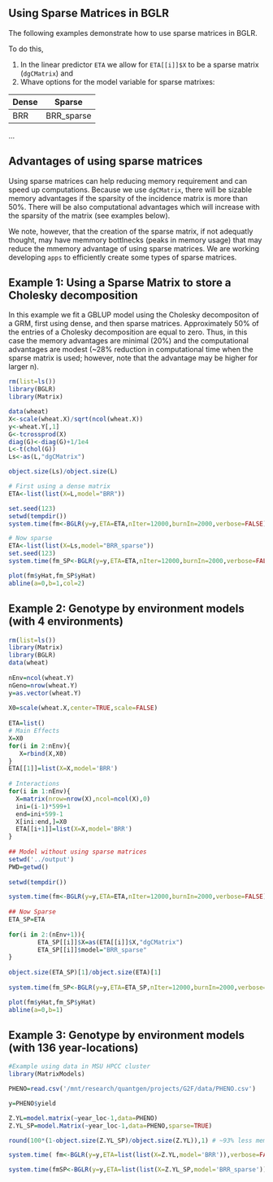 ## Using Sparse Matrices in BGLR

The following examples demonstrate how to use sparse matrices in BGLR. 

To do this, 
 1) In the linear predictor `ETA` we allow for `ETA[[i]]$X` to be a sparse matrix (`dgCMatrix`) and
 2) Whave options for the model variable for sparse matrixes:



| Dense    | Sparse |
| -------- | ------- |
| BRR  | BRR_sparse  |
...

## Advantages of using sparse matrices

Using sparse matrices can help reducing memory requirement and can speed up computations. Because we use `dgCMatrix`, 
there will be sizable memory advantages if the sparsity of the incidence matrix is more than 50%. There will be 
also computational advantages which will increase with the sparsity of the matrix (see examples below).

We note, however, that the creation of the sparse matrix, if not adequatly thought, 
may have memmory bottlnecks (peaks in memory usage) that may reduce the mmemory 
advantage of using sparse matrices. We are working developing `apps` to 
efficiently create some types of sparse matrices.

## Example 1: Using a Sparse Matrix to store a Cholesky decomposition

In this example we fit a GBLUP model using the Cholesky decompositon of a GRM, 
first using dense, and then sparse matrices. Approximately 50% of the entries 
of a Cholesky decomposition are equal to zero. Thus, in this case the memory advantages 
are minimal (20%) and the computational advantages are modest 
(~28% reduction in computational time when the sparse matrix is used; 
however, note that the advantage may be higher for larger n).
  
```r
rm(list=ls())
library(BGLR)
library(Matrix)

data(wheat)
X<-scale(wheat.X)/sqrt(ncol(wheat.X))
y<-wheat.Y[,1]
G<-tcrossprod(X)
diag(G)<-diag(G)+1/1e4
L<-t(chol(G))
Ls<-as(L,"dgCMatrix")

object.size(Ls)/object.size(L)

# First using a dense matrix
ETA<-list(list(X=L,model="BRR"))

set.seed(123)
setwd(tempdir())
system.time(fm<-BGLR(y=y,ETA=ETA,nIter=12000,burnIn=2000,verbose=FALSE))

# Now sparse
ETA<-list(list(X=Ls,model="BRR_sparse"))
set.seed(123)
system.time(fm_SP<-BGLR(y=y,ETA=ETA,nIter=12000,burnIn=2000,verbose=FALSE))

plot(fm$yHat,fm_SP$yHat)
abline(a=0,b=1,col=2)
```

## Example 2: Genotype by environment models (with 4 environments)

```r
rm(list=ls())
library(Matrix)
library(BGLR)
data(wheat)
 
nEnv=ncol(wheat.Y)
nGeno=nrow(wheat.Y)
y=as.vector(wheat.Y)
 
X0=scale(wheat.X,center=TRUE,scale=FALSE)
 
ETA=list()
# Main Effects
X=X0
for(i in 2:nEnv){
   X=rbind(X,X0)
}
ETA[[1]]=list(X=X,model='BRR')
 
# Interactions
for(i in 1:nEnv){
  X=matrix(nrow=nrow(X),ncol=ncol(X),0)
  ini=(i-1)*599+1
  end=ini+599-1
  X[ini:end,]=X0
  ETA[[i+1]]=list(X=X,model='BRR')
}
 
## Model without using sparse matrices
setwd('../output')
PWD=getwd()
 
setwd(tempdir())

system.time(fm<-BGLR(y=y,ETA=ETA,nIter=12000,burnIn=2000,verbose=FALSE))
 
## Now Sparse
ETA_SP=ETA
 
for(i in 2:(nEnv+1)){
        ETA_SP[[i]]$X=as(ETA[[i]]$X,"dgCMatrix")
        ETA_SP[[i]]$model="BRR_sparse"
}
 
object.size(ETA_SP)[1]/object.size(ETA)[1]
 
system.time(fm_SP<-BGLR(y=y,ETA=ETA_SP,nIter=12000,burnIn=2000,verbose=FALSE))

plot(fm$yHat,fm_SP$yHat)
abline(a=0,b=1)

```

## Example 3: Genotype by environment models (with 136 year-locations)

```r
#Example using data in MSU HPCC cluster
library(MatrixModels)

PHENO=read.csv('/mnt/research/quantgen/projects/G2F/data/PHENO.csv')

y=PHENO$yield

Z.YL=model.matrix(~year_loc-1,data=PHENO)
Z.YL_SP=model.Matrix(~year_loc-1,data=PHENO,sparse=TRUE)

round(100*(1-object.size(Z.YL_SP)/object.size(Z.YL)),1) # ~93% less memmory

system.time( fm<-BGLR(y=y,ETA=list(list(X=Z.YL,model='BRR')),verbose=FALSE) )

system.time(fmSP<-BGLR(y=y,ETA=list(list(X=Z.YL_SP,model='BRR_sparse')),verbose=FALSE))

```

